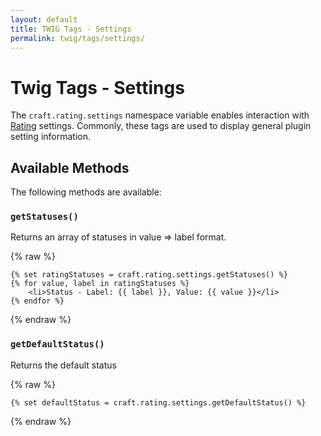 ```yaml
---
layout: default
title: TWIG Tags - Settings
permalink: twig/tags/settings/
---
```


# Twig Tags - Settings

The `craft.rating.settings` namespace variable enables interaction with [Rating][] settings.  Commonly, these tags are used to display general plugin setting information.

## Available Methods

The following methods are available:

### `getStatuses()`

Returns an array of statuses in value => label format.

{% raw %}
~~~twig
{% set ratingStatuses = craft.rating.settings.getStatuses() %}
{% for value, label in ratingStatuses %}
    <li>Status - Label: {{ label }}, Value: {{ value }}</li>
{% endfor %}
~~~
{% endraw %}

### `getDefaultStatus()`

Returns the default status

{% raw %}
~~~twig
{% set defaultStatus = craft.rating.settings.getDefaultStatus() %}
~~~
{% endraw %}

[Rating]: /models/element/rating "Rating Element"